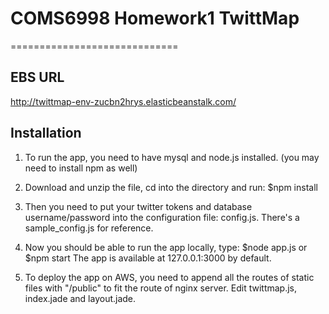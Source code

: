 # COMS6998 Homework1 TwittMap
=============================

## EBS URL
http://twittmap-env-zucbn2hrys.elasticbeanstalk.com/

## Installation
1. To run the app, you need to have mysql and node.js installed. (you may need to install npm as well)

2. Download and unzip the file, cd into the directory and run:
$npm install

3. Then you need to put your twitter tokens and database username/password into the configuration file: config.js. There's a sample_config.js for reference.

4. Now you should be able to run the app locally, type:
$node app.js
or
$npm start
The app is available at 127.0.0.1:3000 by default.

5. To deploy the app on AWS, you need to append all the routes of static files with "/public" to fit the route of nginx server. Edit twittmap.js, index.jade and layout.jade.

